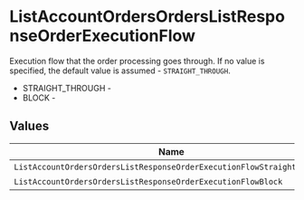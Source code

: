 # ListAccountOrdersOrdersListResponseOrderExecutionFlow

Execution flow that the order processing goes through. If no value is specified, the default value is assumed - `STRAIGHT_THROUGH`.
* STRAIGHT_THROUGH - 
* BLOCK - 


## Values

| Name                                                                   | Value                                                                  |
| ---------------------------------------------------------------------- | ---------------------------------------------------------------------- |
| `ListAccountOrdersOrdersListResponseOrderExecutionFlowStraightThrough` | STRAIGHT_THROUGH                                                       |
| `ListAccountOrdersOrdersListResponseOrderExecutionFlowBlock`           | BLOCK                                                                  |